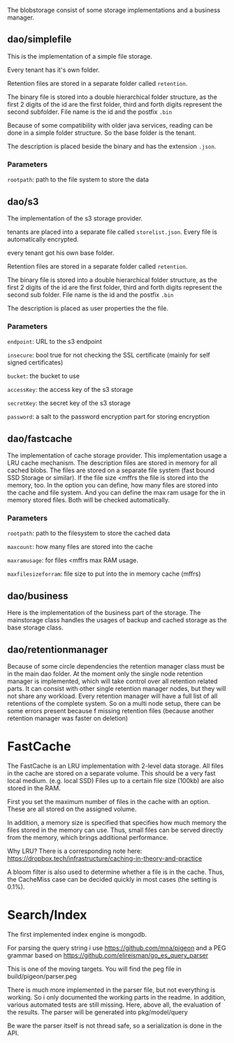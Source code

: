 The blobstorage consist of some storage implementations and a business manager.

## dao/simplefile

This is the implementation of a simple file storage. 

Every tenant has it's own folder. 

Retention files are stored in a separate folder called `retention`.

The binary file is stored into a double hierarchical folder structure, as the first 2 digits of the id are the first folder, third and forth digits represent the second subfolder. File name is the id and the postfix `.bin`

Because of some compatibility with older java services, reading can be done in a simple folder structure. So the base folder is the tenant.

The description is placed beside the binary and has the extension `.json`. 

### Parameters

`rootpath`: path to the file system to store the data

## dao/s3

The implementation of the s3 storage provider.

tenants are placed into a separate file called `storelist.json`. Every file is automatically encrypted.

every tenant got his own base folder.

Retention files are stored in a separate folder called `retention`.

The binary file is stored into a double hierarchical folder structure, as the first 2 digits of the id are the first folder, third and forth digits represent the second sub folder. File name is the id and the postfix `.bin`

The description is placed as user properties the the file. 

### Parameters

`endpoint`: URL to the s3 endpoint

`insecure`: bool true for not checking the SSL certificate (mainly for self signed certificates)

`bucket`: the bucket to use

`accessKey`: the access key of the s3 storage

`secretKey`: the secret key of the s3 storage

`password`: a salt to the password encryption part for storing encryption

## dao/fastcache

The implementation of cache storage provider. This implementation usage a LRU cache mechanism. The description files are stored in memory for all cached blobs. The files are stored on a separate file system (fast bound SSD Storage or similar). If the file size <mffrs the file is stored into the memory, too. In the option you can define, how many files are stored into the cache and file system. And you can define the max ram usage for the in memory stored files. Both will be checked automatically. 

### Parameters

`rootpath`: path to the filesystem to store the cached data

`maxcount`: how many files are stored into the cache

`maxramusage`: for files <mffrs max RAM usage.

`maxfilesizeforram`: file size to put into the in memory cache (mffrs)

## dao/business

Here is the implementation of the business part of the storage. The mainstorage class handles the usages of backup and cached storage as the base storage class.



## dao/retentionmanager

Because of some circle dependencies the retention manager class must be in the main dao folder. At the moment only the single node retention manager is implemented, which will take control over all retention related parts. It can consist with other single retention manager nodes, but they will not share any workload. Every retention manager will have a full list of all retentions of the complete system. So on a multi node setup,  there can be some errors present because f missing retention files (because another retention manager was faster on deletion)

# FastCache

The FastCache is an LRU implementation with 2-level data storage. All files in the cache are stored on a separate volume. This should be a very fast local medium. (e.g. local SSD) Files up to a certain file size (100kb) are also stored in the RAM.

First you set the maximum number of files in the cache with an option. These are all stored on the assigned volume.

In addition, a memory size is specified that specifies how much memory the files stored in the memory can use. Thus, small files can be served directly from the memory, which brings additional performance.

Why LRU? There is a corresponding note here: https://dropbox.tech/infrastructure/caching-in-theory-and-practice

A bloom filter is also used to determine whether a file is in the cache. Thus, the CacheMiss case can be decided quickly in most cases (the setting is 0.1%).

# Search/Index

The first implemented index engine is mongodb. 

For parsing the query string i use https://github.com/mna/pigeon and a PEG grammar based on https://github.com/elireisman/go_es_query_parser

This is one of the moving targets. You will find the peg file in build/pigeon/parser.peg

There is much more implemented in the parser file, but not everything is working. So i only documented the working parts in the readme. In addition, various automated tests are still missing. Here, above all, the evaluation of the results. The parser will be generated into pkg/model/query

Be ware the parser itself is not thread safe, so a serialization is done in the API.